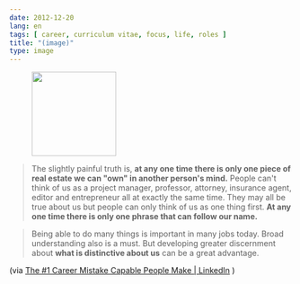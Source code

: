 ```yaml
---
date: 2012-12-20
lang: en
tags: [ career, curriculum vitae, focus, life, roles ]
title: "(image)"
type: image
---
```


<figure>
<a
href="https://hugo.ferreira.cc/the-slightly-painful-truth-is-at-any-one-time/attachment/591/"
rel="attachment"><img
src="/wp-content/uploads/2012/12/tumblr_mfayp4KDWv1qz82meo1_500-150x150.jpg"
width="150" height="150" /></a></figure>

> The slightly painful truth is, **at any one time there is only one
> piece of real estate we can "own" in another person's mind.** People
> can't think of us as a project manager, professor, attorney, insurance
> agent, editor and entrepreneur all at exactly the same time. They may
> all be true about us but people can only think of us as one thing
> first. **At any one time there is only one phrase that can follow our
> name.**

> Being able to do many things is important in many jobs today. Broad
> understanding also is a must. But developing greater discernment about
> **what is distinctive about us** can be a great advantage.

(via [The #1 Career Mistake Capable People Make  | 
LinkedIn](http://www.linkedin.com/today/post/article/20121206081322-8353952-the-1-career-mistake-capable-people-make?trk=eml-mktg-top12-s-1219-p2)
)

